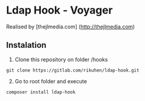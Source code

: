 # Ldap Hook - Voyager

Realised by [thejlmedia.com] (http://thejlmedia.com)

## Instalation

1. Clone this repository on folder /hooks
```
git clone https://gitlab.com/rikuhen/ldap-hook.git
```

2. Go to root folder and execute 
```
composer install ldap-hook
```
